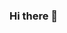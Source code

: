 ### Hi there 👋

<!--
**TanishqSinghAnand/TanishqSinghAnand** is a ✨ _special_ ✨ repository because its `README.md` (this file) appears on your GitHub profile.

Here are some ideas to get you started:

![Tanishq's github stats](https://github-readme-stats.vercel.app/api?username=tanishqsinghanand)

- 🔭 I’m currently working on ...
- 🌱 I’m currently learning ...
- 👯 I’m looking to collaborate on ...
- 🤔 I’m looking for help with ...
- 💬 Ask me about ...
- 📫 How to reach me: ...
- 😄 Pronouns: ...
- ⚡ Fun fact: ...
-->
